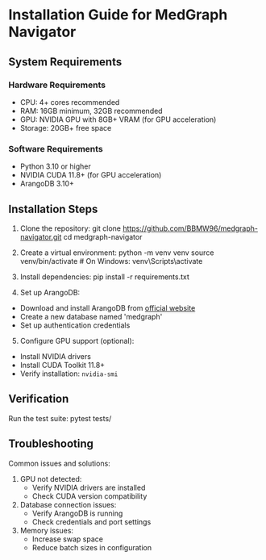 # Installation Guide for MedGraph Navigator
## System Requirements
### Hardware Requirements
- CPU: 4+ cores recommended
- RAM: 16GB minimum, 32GB recommended
- GPU: NVIDIA GPU with 8GB+ VRAM (for GPU acceleration)
- Storage: 20GB+ free space
### Software Requirements
- Python 3.10 or higher
- NVIDIA CUDA 11.8+ (for GPU acceleration)
- ArangoDB 3.10+
## Installation Steps
1. Clone the repository:
git clone https://github.com/BBMW96/medgraph-navigator.git
cd medgraph-navigator

2. Create a virtual environment:
python -m venv venv
source venv/bin/activate  # On Windows: venv\Scripts\activate

3. Install dependencies:
pip install -r requirements.txt

4. Set up ArangoDB:
- Download and install ArangoDB from [official website](https://www.arangodb.com/)
- Create a new database named 'medgraph'
- Set up authentication credentials

5. Configure GPU support (optional):
- Install NVIDIA drivers
- Install CUDA Toolkit 11.8+
- Verify installation: `nvidia-smi`

## Verification
Run the test suite:
pytest tests/

## Troubleshooting
Common issues and solutions:
1. GPU not detected:
   - Verify NVIDIA drivers are installed
   - Check CUDA version compatibility
2. Database connection issues:
   - Verify ArangoDB is running
   - Check credentials and port settings
3. Memory issues:
   - Increase swap space
   - Reduce batch sizes in configuration
